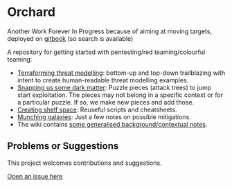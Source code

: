 # Orchard

Another Work Forever In Progress because of aiming at moving targets, deployed on [gitbook](https://tymyrddin.gitbook.io/orchard/) (so search is available)

A repository for getting started with pentesting/red teaming/colourful teaming:

* [Terraforming threat modelling](threat-modelling): bottom-up and top-down trailblazing with intent to create human-readable threat modelling examples.
* [Snapping us some dark matter](trees): Puzzle pieces (attack trees) to jump start exploitation. The pieces may not belong in a specific context or for a particular puzzle. If so, we make new pieces and add those.
* [Creating shelf space](resources): Reuseful scripts and cheatsheets. 
* [Munching galaxies](mitigations): Just a few notes on possible mitigations.
* The wiki contains [some generalised background/contextual notes](https://github.com/tymyrddin/orchard/wiki/).


## Problems or Suggestions

This project welcomes contributions and suggestions. 

[Open an issue here](https://github.com/tymyrddin/orchard/issues)

